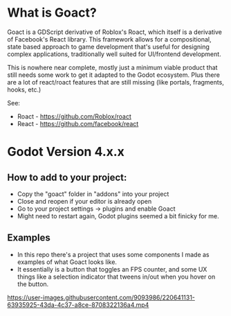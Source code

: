 # What is Goact?
 Goact is a GDScript derivative of Roblox's Roact, which itself is a derivative of Facebook's React library. This framework allows for a compositional, state based approach to game development that's useful for designing complex applications, traditionally well suited for UI/frontend development.
 
 This is nowhere near complete, mostly just a minimum viable product that still needs some work to get it adapted to the Godot ecosystem. Plus there are a lot of react/roact features that are still missing (like portals, fragments, hooks, etc.)
 
 See:
- Roact - https://github.com/Roblox/roact
- React - https://github.com/facebook/react

# Godot Version 4.x.x

 ## How to add to your project:
  - Copy the "goact" folder in "addons" into your project
  - Close and reopen if your editor is already open
  - Go to your project settings -> plugins and enable Goact
  - Might need to restart again, Godot plugins seemed a bit finicky for me.
  
 ## Examples
  - In this repo there's a project that uses some components I made as examples of what Goact looks like.
  - It essentially is a button that toggles an FPS counter, and some UX things like a selection indicator that tweens in/out when you hover on the button.



https://user-images.githubusercontent.com/9093986/220641131-63935925-43da-4c37-a8ce-8708322136a4.mp4

